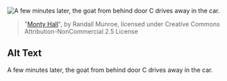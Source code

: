 ![A few minutes later, the goat from behind door C drives away in the car.](https://imgs.xkcd.com/comics/monty_hall.png)
> "[Monty Hall](https://xkcd.com/1282/)", by Randall Munroe, licensed under Creative Commons Attribution-NonCommercial 2.5 License

## Alt Text
A few minutes later, the goat from behind door C drives away in the car.
